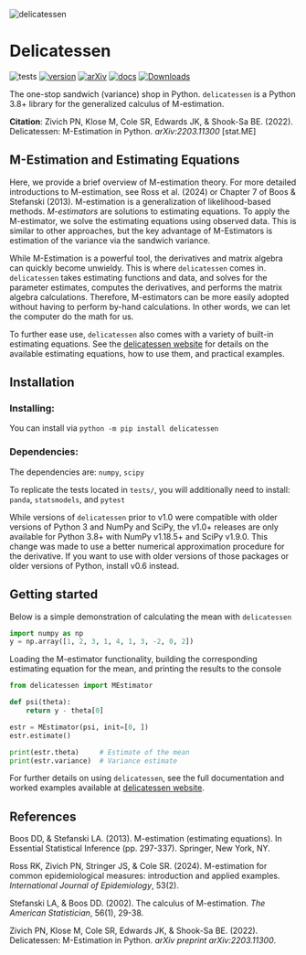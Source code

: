 ![delicatessen](docs/images/delicatessen_header.png)

# Delicatessen

![tests](https://github.com/pzivich/Delicatessen/actions/workflows/python-package.yml/badge.svg)
[![version](https://badge.fury.io/py/delicatessen.svg)](https://badge.fury.io/py/delicatessen)
[![arXiv](https://img.shields.io/badge/arXiv-2203.11300-b31b1b.svg)](https://arxiv.org/abs/2203.11300)
[![docs](https://readthedocs.org/projects/deli/badge/?version=latest)](https://deli.readthedocs.io/en/latest/?badge=latest)
[![Downloads](https://pepy.tech/badge/delicatessen/month)](https://pepy.tech/project/delicatessen)

The one-stop sandwich (variance) shop in Python. `delicatessen` is a Python 3.8+ library for the generalized calculus
of M-estimation.

**Citation**: Zivich PN, Klose M, Cole SR, Edwards JK, & Shook-Sa BE. (2022). Delicatessen: M-Estimation in Python.
*arXiv:2203.11300* [stat.ME]


## M-Estimation and Estimating Equations

Here, we provide a brief overview of M-estimation theory. For more detailed introductions to M-estimation, see Ross
et al. (2024) or Chapter 7 of Boos & Stefanski (2013). M-estimation is a generalization of likelihood-based methods.
*M-estimators* are solutions to estimating equations. To apply the M-estimator, we solve the estimating equations using
observed data. This is similar to other approaches, but the key advantage of M-Estimators is estimation of the variance
via the sandwich variance.

While M-Estimation is a powerful tool, the derivatives and matrix algebra can quickly become unwieldy. This is where 
`delicatessen` comes in. `delicatessen` takes estimating functions and data, and solves for the parameter estimates,
computes the derivatives, and performs the matrix algebra calculations. Therefore, M-estimators can be more easily
adopted without having to perform by-hand calculations. In other words, we can let the computer do the math for us.

To further ease use, `delicatessen` also comes with a variety of built-in estimating equations. See
the [delicatessen website](https://deli.readthedocs.io/en/latest/) for details on the available estimating equations,
how to use them, and practical examples.


## Installation

### Installing:

You can install via `python -m pip install delicatessen`

### Dependencies:

The dependencies are: `numpy`, `scipy`

To replicate the tests located in `tests/`, you will additionally need to install: `panda`, `statsmodels`, and `pytest`

While versions of `delicatessen` prior to v1.0 were compatible with older versions of Python 3 and NumPy and SciPy, the
v1.0+ releases are only available for Python 3.8+ with NumPy v1.18.5+ and SciPy v1.9.0. This change was made to use
a better numerical approximation procedure for the derivative. If you want to use with older versions of those packages
or older versions of Python, install v0.6 instead.


## Getting started

Below is a simple demonstration of calculating the mean with `delicatessen`

```python
import numpy as np
y = np.array([1, 2, 3, 1, 4, 1, 3, -2, 0, 2])
```

Loading the M-estimator functionality, building the corresponding estimating equation for the mean, and printing the
results to the console

```python
from delicatessen import MEstimator

def psi(theta):
    return y - theta[0]

estr = MEstimator(psi, init=[0, ])
estr.estimate()

print(estr.theta)     # Estimate of the mean
print(estr.variance)  # Variance estimate
```

For further details on using `delicatessen`, see the full documentation and worked examples available
at [delicatessen website](https://deli.readthedocs.io/en/latest/).

## References

Boos DD, & Stefanski LA. (2013). M-estimation (estimating equations). In Essential Statistical Inference
(pp. 297-337). Springer, New York, NY.

Ross RK, Zivich PN, Stringer JS, & Cole SR. (2024). M-estimation for common epidemiological measures: introduction and
applied examples. *International Journal of Epidemiology*, 53(2).

Stefanski LA, & Boos DD. (2002). The calculus of M-estimation. *The American Statistician*, 56(1), 29-38.

Zivich PN, Klose M, Cole SR, Edwards JK, & Shook-Sa BE. (2022). Delicatessen: M-Estimation in Python.
*arXiv preprint arXiv:2203.11300*.
